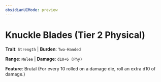```yaml
---
obsidianUIMode: preview
---
```

# Knuckle Blades (Tier 2 Physical)

**Trait**: `Strength` | **Burden**: `Two-Handed`

**Range**: `Melee` | **Damage**: `d10+6 (Phy)`

**Feature**: Brutal (For every 10 rolled on a damage die, roll an extra d10 of damage.)
